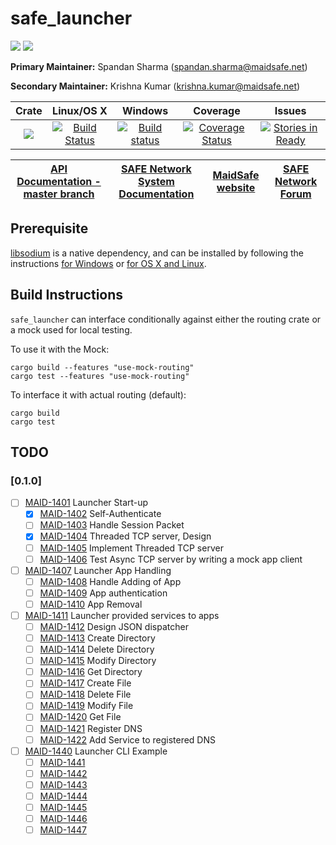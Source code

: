 # safe_launcher

[![](https://img.shields.io/badge/Project%20SAFE-Approved-green.svg)](http://maidsafe.net/applications) [![](https://img.shields.io/badge/License-GPL3-green.svg)](https://github.com/maidsafe/crust/blob/master/COPYING)


**Primary Maintainer:**     Spandan Sharma (spandan.sharma@maidsafe.net)

**Secondary Maintainer:**   Krishna Kumar (krishna.kumar@maidsafe.net)

|Crate|Linux/OS X|Windows|Coverage|Issues|
|:---:|:--------:|:-----:|:------:|:----:|
|[![](http://meritbadge.herokuapp.com/safe_launcher)](https://crates.io/crates/safe_launcher)|[![Build Status](https://travis-ci.org/maidsafe/safe_launcher.svg?branch=master)](https://travis-ci.org/maidsafe/safe_launcher)|[![Build status](https://ci.appveyor.com/api/projects/status/xnsjhx27snoh4lmy/branch/master?svg=true)](https://ci.appveyor.com/project/MaidSafe-QA/safe-launcher/branch/master)|[![Coverage Status](https://coveralls.io/repos/maidsafe/safe_launcher/badge.svg?branch=master)](https://coveralls.io/r/maidsafe/safe_launcher?branch=master)|[![Stories in Ready](https://badge.waffle.io/maidsafe/safe_launcher.png?label=ready&title=Ready)](https://waffle.io/maidsafe/safe_launcher)|

| [API Documentation - master branch](http://maidsafe.net/safe_launcher/master) | [SAFE Network System Documentation](http://systemdocs.maidsafe.net) | [MaidSafe website](http://maidsafe.net) | [SAFE Network Forum](https://forum.safenetwork.io) |
|:------:|:-------:|:-------:|:-------:|

## Prerequisite

[libsodium](https://github.com/jedisct1/libsodium) is a native dependency, and can be installed by following the instructions [for Windows](https://github.com/maidsafe/QA/blob/master/Documentation/Install%20libsodium%20for%20Windows.md) or [for OS X and Linux](https://github.com/maidsafe/QA/blob/master/Documentation/Install%20libsodium%20for%20OS%20X%20or%20Linux.md).

## Build Instructions

`safe_launcher` can interface conditionally against either the routing crate or a mock used for local testing.

To use it with the Mock:
```
cargo build --features "use-mock-routing"
cargo test --features "use-mock-routing"
```

To interface it with actual routing (default):
```
cargo build
cargo test
```

## TODO
### [0.1.0]
- [ ] [MAID-1401](https://maidsafe.atlassian.net/browse/MAID-1401) Launcher Start-up
  - [X] [MAID-1402](https://maidsafe.atlassian.net/browse/MAID-1402) Self-Authenticate
  - [ ] [MAID-1403](https://maidsafe.atlassian.net/browse/MAID-1403) Handle Session Packet
  - [X] [MAID-1404](https://maidsafe.atlassian.net/browse/MAID-1404) Threaded TCP server, Design
  - [ ] [MAID-1405](https://maidsafe.atlassian.net/browse/MAID-1405) Implement Threaded TCP server
  - [ ] [MAID-1406](https://maidsafe.atlassian.net/browse/MAID-1406) Test Async TCP server by writing a mock app client
- [ ] [MAID-1407](https://maidsafe.atlassian.net/browse/MAID-1407) Launcher App Handling
  - [ ] [MAID-1408](https://maidsafe.atlassian.net/browse/MAID-1408) Handle Adding of App
  - [ ] [MAID-1409](https://maidsafe.atlassian.net/browse/MAID-1409) App authentication
  - [ ] [MAID-1410](https://maidsafe.atlassian.net/browse/MAID-1410) App Removal
- [ ] [MAID-1411](https://maidsafe.atlassian.net/browse/MAID-1411) Launcher provided services to apps
  - [ ] [MAID-1412](https://maidsafe.atlassian.net/browse/MAID-1412) Design JSON dispatcher
  - [ ] [MAID-1413](https://maidsafe.atlassian.net/browse/MAID-1413) Create Directory
  - [ ] [MAID-1414](https://maidsafe.atlassian.net/browse/MAID-1414) Delete Directory
  - [ ] [MAID-1415](https://maidsafe.atlassian.net/browse/MAID-1415) Modify Directory
  - [ ] [MAID-1416](https://maidsafe.atlassian.net/browse/MAID-1416) Get Directory
  - [ ] [MAID-1417](https://maidsafe.atlassian.net/browse/MAID-1417) Create File
  - [ ] [MAID-1418](https://maidsafe.atlassian.net/browse/MAID-1418) Delete File
  - [ ] [MAID-1419](https://maidsafe.atlassian.net/browse/MAID-1419) Modify File
  - [ ] [MAID-1420](https://maidsafe.atlassian.net/browse/MAID-1420) Get File
  - [ ] [MAID-1421](https://maidsafe.atlassian.net/browse/MAID-1421) Register DNS
  - [ ] [MAID-1422](https://maidsafe.atlassian.net/browse/MAID-1422) Add Service to registered DNS
- [ ] [MAID-1440](https://maidsafe.atlassian.net/browse/MAID-1440) Launcher CLI Example
  - [ ] [MAID-1441](https://maidsafe.atlassian.net/browse/MAID-1441)
  - [ ] [MAID-1442](https://maidsafe.atlassian.net/browse/MAID-1442)
  - [ ] [MAID-1443](https://maidsafe.atlassian.net/browse/MAID-1443)
  - [ ] [MAID-1444](https://maidsafe.atlassian.net/browse/MAID-1444)
  - [ ] [MAID-1445](https://maidsafe.atlassian.net/browse/MAID-1445)
  - [ ] [MAID-1446](https://maidsafe.atlassian.net/browse/MAID-1446)
  - [ ] [MAID-1447](https://maidsafe.atlassian.net/browse/MAID-1447)
